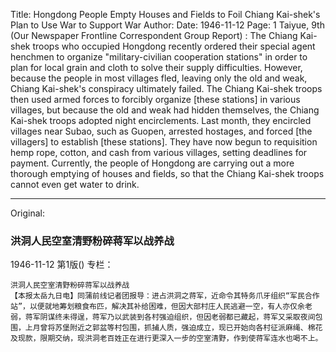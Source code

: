 Title: Hongdong People Empty Houses and Fields to Foil Chiang Kai-shek's Plan to Use War to Support War
Author:
Date: 1946-11-12
Page: 1
Taiyue, 9th (Our Newspaper Frontline Correspondent Group Report) : The Chiang Kai-shek troops who occupied Hongdong recently ordered their special agent henchmen to organize "military-civilian cooperation stations" in order to plan for local grain and cloth to solve their supply difficulties. However, because the people in most villages fled, leaving only the old and weak, Chiang Kai-shek's conspiracy ultimately failed. The Chiang Kai-shek troops then used armed forces to forcibly organize [these stations] in various villages, but because the old and weak had hidden themselves, the Chiang Kai-shek troops adopted night encirclements. Last month, they encircled villages near Subao, such as Guopen, arrested hostages, and forced [the villagers] to establish [these stations]. They have now begun to requisition hemp rope, cotton, and cash from various villages, setting deadlines for payment. Currently, the people of Hongdong are carrying out a more thorough emptying of houses and fields, so that the Chiang Kai-shek troops cannot even get water to drink.



<hr /> 

Original: 


### 洪洞人民空室清野粉碎蒋军以战养战

1946-11-12
第1版()
专栏：

    洪洞人民空室清野粉碎蒋军以战养战
    【本报太岳九日电】同蒲前线记者团报导：进占洪洞之蒋军，近命令其特务爪牙组织“军民合作站”，以便就地筹划粮食布匹，解决其补给困难，但因大部村庄人民逃避一空，有人亦仅余老弱，蒋军阴谋终未得逞，蒋军乃以武装到各村强迫组织，但因老弱都已藏起，蒋军又采取夜间包围，上月曾将苏堡附近之郭盆等村包围，抓捕人质，强迫成立，现已开始向各村征派麻绳、棉花及现款，限期交纳，现洪洞老百姓正在进行更深入一步的空室清野，作到使蒋军连水也喝不上。
